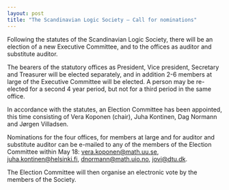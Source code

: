 ```yaml
---
layout: post
title: "The Scandinavian Logic Society – Call for nominations"
---
```

Following the statutes of the Scandinavian Logic Society, there will be an
election of a new Executive Committee, and to the offices as auditor and
substitute auditor.

The bearers of the statutory offices as President, Vice president, Secretary and
Treasurer will be elected separately, and in addition 2-6 members at large of
the Executive Committee will be elected. A person may be re-elected for a second
4 year period, but not for a third period in the same office.

In accordance with the statutes, an Election Committee has been appointed, this
time consisting of Vera Koponen (chair), Juha Kontinen, Dag Normann and Jørgen
Villadsen.

Nominations for the four offices, for members at large and for auditor and
substitute auditor can be e-mailed to any of the members of the Election
Committee within May 18:
<vera.koponen@math.uu.se>,
<juha.kontinen@helsinki.fi>,
<dnormann@math.uio.no>,
<jovi@dtu.dk>.

The Election Committee will then organise an electronic vote by the members of
the Society.
